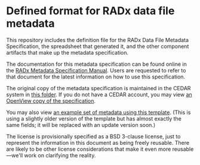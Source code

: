 # Defined format for RADx data file metadata

This repository includes the definition file for the RADx Data File Metadata Specification, the spreadsheet that generated it, and the other component artifacts that make up the metadata specification. 

The documentation for this metadata specification can be found online in the [RADx Metadata Specification Manual](https://docs.google.com/document/d/191Hy6jzM762X_KPrC6lk3kQalargCBJ5r_KiBoCw5i0). Users are requested to refer to that document for the latest information on how to use this specification.

The original copy of the metadata specification is maintained in the CEDAR system in [this folder](https://cedar.metadatacenter.org/dashboard?folderId=https:%2F%2Frepo.metadatacenter.org%2Ffolders%2Fff607885-65ef-4145-8403-f83f0a41bbf8). If you do not have a CEDAR account, you may view [an OpenView copy of the specification](https://openview.metadatacenter.org/templates/https:%2F%2Frepo.metadatacenter.org%2Ftemplates%2Fec918d9b-fcd2-4e6e-b63b-2c67aece9f68).

You may also view [an example set of metadata using this template](https://openview.metadatacenter.org/template-instances/https:%2F%2Frepo.metadatacenter.org%2Ftemplate-instances%2F10e80027-a196-43a8-bc57-dd909918ae09). (This is using a slightly older version of the template but has almost exactly the same fields; it will be replaced with an update version soon.)

The license is provisionally specified as a BSD 3-clause license, just to represent the information in this document as being freely reusable. There are likely to be other license considerations that make it even more reusable—we'll work on clarifying the reality.